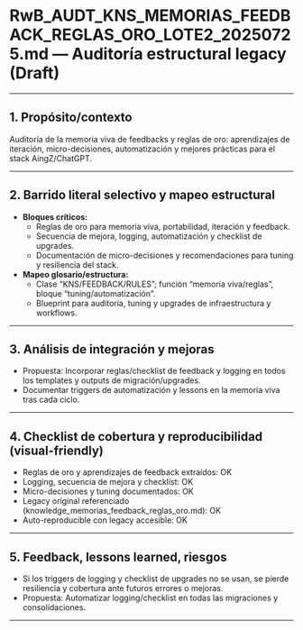 # RwB_AUDT_KNS_MEMORIAS_FEEDBACK_REGLAS_ORO_LOTE2_20250725.md — Auditoría estructural legacy (Draft)

---

## 1. Propósito/contexto
Auditoría de la memoria viva de feedbacks y reglas de oro: aprendizajes de iteración, micro-decisiones, automatización y mejores prácticas para el stack AingZ/ChatGPT.

---

## 2. Barrido literal selectivo y mapeo estructural
- **Bloques críticos:**
  - Reglas de oro para memoria viva, portabilidad, iteración y feedback.
  - Secuencia de mejora, logging, automatización y checklist de upgrades.
  - Documentación de micro-decisiones y recomendaciones para tuning y resiliencia del stack.
- **Mapeo glosario/estructura:**
  - Clase “KNS/FEEDBACK/RULES”; función “memoria viva/reglas”, bloque “tuning/automatización”.
  - Blueprint para auditoría, tuning y upgrades de infraestructura y workflows.

---

## 3. Análisis de integración y mejoras
- Propuesta: Incorporar reglas/checklist de feedback y logging en todos los templates y outputs de migración/upgrades.
- Documentar triggers de automatización y lessons en la memoria viva tras cada ciclo.

---

## 4. Checklist de cobertura y reproducibilidad (visual-friendly)
- Reglas de oro y aprendizajes de feedback extraídos: OK
- Logging, secuencia de mejora y checklist: OK
- Micro-decisiones y tuning documentados: OK
- Legacy original referenciado (knowledge_memorias_feedback_reglas_oro.md): OK
- Auto-reproducible con legacy accesible: OK

---

## 5. Feedback, lessons learned, riesgos
- Si los triggers de logging y checklist de upgrades no se usan, se pierde resiliencia y cobertura ante futuros errores o mejoras.
- Propuesta: Automatizar logging/checklist en todas las migraciones y consolidaciones.

---


